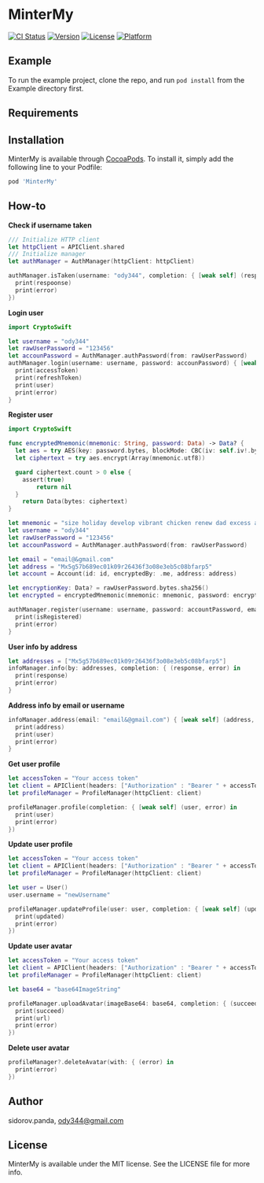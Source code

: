 # MinterMy

[![CI Status](https://img.shields.io/travis/MinterTeam/minter-ios-my.svg?style=flat)](https://travis-ci.org/MinterTeam/minter-ios-my)
[![Version](https://img.shields.io/cocoapods/v/MinterMy.svg?style=flat)](https://cocoapods.org/pods/MinterMy)
[![License](https://img.shields.io/cocoapods/l/MinterMy.svg?style=flat)](https://cocoapods.org/pods/MinterMy)
[![Platform](https://img.shields.io/cocoapods/p/MinterMy.svg?style=flat)](https://cocoapods.org/pods/MinterMy)

## Example

To run the example project, clone the repo, and run `pod install` from the Example directory first.

## Requirements

## Installation

MinterMy is available through [CocoaPods](https://cocoapods.org). To install
it, simply add the following line to your Podfile:

```ruby
pod 'MinterMy'
```

## How-to

**Check if username taken**
```swift
/// Initialize HTTP client
let httpClient = APIClient.shared
/// Initialize manager
let authManager = AuthManager(httpClient: httpClient)

authManager.isTaken(username: "ody344", completion: { [weak self] (respoonse, error) in
  print(respoonse)
  print(error)
})
```

**Login user**
```swift
import CryptoSwift

let username = "ody344"
let rawUserPassword = "123456"
let accounPassword = AuthManager.authPassword(from: rawUserPassword) 
authManager.login(username: username, password: accounPassword) { [weak self] (accessToken, refreshToken, user, error) in
  print(accessToken)
  print(refreshToken)
  print(user)
  print(error)
}
```

**Register user**
```swift
import CryptoSwift

func encryptedMnemonic(mnemonic: String, password: Data) -> Data? {
  let aes = try AES(key: password.bytes, blockMode: CBC(iv: self.iv!.bytes))
  let ciphertext = try aes.encrypt(Array(mnemonic.utf8))

  guard ciphertext.count > 0 else {
    assert(true)
		return nil
  }
	return Data(bytes: ciphertext)
}

let mnemonic = "size holiday develop vibrant chicken renew dad excess acid where ugly license"
let username = "ody344"
let rawUserPassword = "123456"
let accounPassword = AuthManager.authPassword(from: rawUserPassword)

let email = "email@&gmail.com"
let address = "Mx5g57b689ec01k09r26436f3o08e3eb5c08bfarp5"
let account = Account(id: id, encryptedBy: .me, address: address)

let encryptionKey: Data? = rawUserPassword.bytes.sha256()
let encrypted = encryptedMnemonic(mnemonic: mnemonic, password: encryptionKey!)

authManager.register(username: username, password: accountPassword, email: email, phone: nil, account: account, encrypted: encrypted) { [weak self] (isRegistered, error) in
  print(isRegistered)
  print(error)
}
```
**User info by address**
```swift
let addresses = ["Mx5g57b689ec01k09r26436f3o08e3eb5c08bfarp5"]
infoManager.info(by: addresses, completion: { (response, error) in
  print(response)
  print(error)
}
```
**Address info by email or username**
```swift
infoManager.address(email: "email&@gmail.com") { [weak self] (address, user, error) in
  print(address)
  print(user)
  print(error)
}
```
**Get user profile**
```swift
let accessToken = "Your access token"
let client = APIClient(headers: ["Authorization" : "Bearer " + accessToken])
let profileManager = ProfileManager(httpClient: client)

profileManager.profile(completion: { [weak self] (user, error) in
  print(user)
  print(error)
})
```
**Update user profile**
```swift
let accessToken = "Your access token"
let client = APIClient(headers: ["Authorization" : "Bearer " + accessToken])
let profileManager = ProfileManager(httpClient: client)

let user = User()
user.username = "newUsername"

profileManager.updateProfile(user: user, completion: { [weak self] (updated, error) in
  print(updated)
  print(error)
})
```
**Update user avatar**
```swift
let accessToken = "Your access token"
let client = APIClient(headers: ["Authorization" : "Bearer " + accessToken])
let profileManager = ProfileManager(httpClient: client)

let base64 = "base64ImageString"

profileManager.uploadAvatar(imageBase64: base64, completion: { (succeed, url, error) in
  print(succeed)
  print(url)
  print(error)
})
```
**Delete user avatar**
```swift
profileManager?.deleteAvatar(with: { (error) in
  print(error)
})
```


## Author

sidorov.panda, ody344@gmail.com

## License

MinterMy is available under the MIT license. See the LICENSE file for more info.
